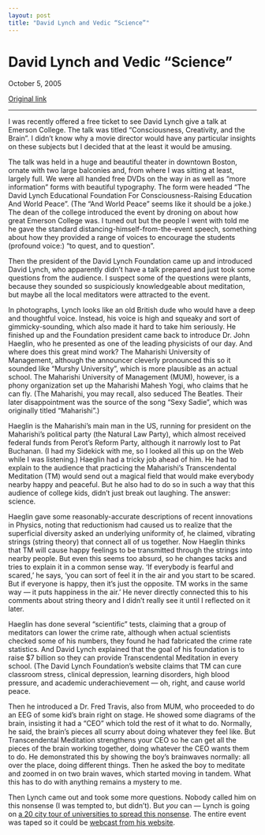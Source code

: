 ```yaml
---
layout: post
title: "David Lynch and Vedic “Science”"
---
```

David Lynch and Vedic “Science”
===============================

October 5, 2005

[Original link](http://www.aaronsw.com/weblog/dlynch)

* * * * *

I was recently offered a free ticket to see David Lynch give a talk at
Emerson College. The talk was titled “Consciousness, Creativity, and the
Brain”. I didn’t know why a movie director would have any particular
insights on these subjects but I decided that at the least it would be
amusing.

The talk was held in a huge and beautiful theater in downtown Boston,
ornate with two large balconies and, from where I was sitting at least,
largely full. We were all handed free DVDs on the way in as well as
“more information” forms with beautiful typography. The form were headed
“The David Lynch Educational Foundation For Consciousness-Raising
Education And World Peace”. (The “And World Peace” seems like it should
be a joke.) The dean of the college introduced the event by droning on
about how great Emerson College was. I tuned out but the people I went
with told me he gave the standard distancing-himself-from-the-event
speech, something about how they provided a range of voices to encourage
the students (profound voice:) “to quest, and to question”.

Then the president of the David Lynch Foundation came up and introduced
David Lynch, who apparently didn’t have a talk prepared and just took
some questions from the audience. I suspect some of the questions were
plants, because they sounded so suspiciously knowledgeable about
meditation, but maybe all the local meditators were attracted to the
event.

In photographs, Lynch looks like an old British dude who would have a
deep and thoughtful voice. Instead, his voice is high and squeaky and
sort of gimmicky-sounding, which also made it hard to take him
seriously. He finished up and the Foundation president came back to
introduce Dr. John Haeglin, who he presented as one of the leading
physicists of our day. And where does this great mind work? The
Maharishi University of Management, although the announcer cleverly
pronounced this so it sounded like “Murshy University”, which is more
plausible as an actual school. The Maharishi University of Management
(MUM), however, is a phony organization set up the Maharishi Mahesh
Yogi, who claims that he can fly. (The Maharishi, you may recall, also
seduced The Beatles. Their later disappointment was the source of the
song “Sexy Sadie”, which was originally titled “Maharishi”.)

Haeglin is the Maharishi’s main man in the US, running for president on
the Maharishi’s political party (the Natural Law Party), which almost
received federal funds from Perot’s Reform Party, although it narrowly
lost to Pat Buchanan. (I had my Sidekick with me, so I looked all this
up on the Web while I was listening.) Haeglin had a tricky job ahead of
him. He had to explain to the audience that practicing the Maharishi’s
Transcendental Meditation (TM) would send out a magical field that would
make everybody nearby happy and peaceful. But he also had to do so in
such a way that this audience of college kids, didn’t just break out
laughing. The answer: science.

Haeglin gave some reasonably-accurate descriptions of recent innovations
in Physics, noting that reductionism had caused us to realize that the
superficial diversity asked an underlying uniformity of, he claimed,
vibrating strings (string theory) that connect all of us together. Now
Haeglin thinks that TM will cause happy feelings to be transmitted
through the strings into nearby people. But even this seems too absurd,
so he changes tacks and tries to explain it in a common sense way. ‘If
everybody is fearful and scared,’ he says, ‘you can sort of feel it in
the air and you start to be scared. But if everyone is happy, then it’s
just the opposite. TM works in the same way — it puts happiness in the
air.’ He never directly connected this to his comments about string
theory and I didn’t really see it until I reflected on it later.

Haeglin has done several “scientific” tests, claiming that a group of
meditators can lower the crime rate, although when actual scientists
checked some of his numbers, they found he had fabricated the crime rate
statistics. And David Lynch explained that the goal of his foundation is
to raise \$7 billion so they can provide Transcendental Meditation in
every school. (The David Lynch Foundation’s website claims that TM can
cure classroom stress, clinical depression, learning disorders, high
blood pressure, and academic underachievement — oh, right, and cause
world peace.

Then he introduced a Dr. Fred Travis, also from MUM, who proceeded to do
an EEG of some kid’s brain right on stage. He showed some diagrams of
the brain, insisting it had a “CEO” which told the rest of it what to
do. Normally, he said, the brain’s pieces all scurry about doing
whatever they feel like. But Transcendental Meditation strengthens your
CEO so he can get all the pieces of the brain working together, doing
whatever the CEO wants them to do. He demonstrated this by showing the
boy’s brainwaves normally: all over the place, doing different things.
Then he asked the boy to meditate and zoomed in on two brain waves,
which started moving in tandem. What this has to do with anything
remains a mystery to me.

Then Lynch came out and took some more questions. Nobody called him on
this nonsense (I was tempted to, but didn’t). But *you* can — Lynch is
going on [a 20 city tour of universities to spread this
nonsense](http://davidlynchtour.org/). The entire event was taped so it
could be [webcast from his
website](http://www.davidlynchfoundation.com/tour/index.html).
